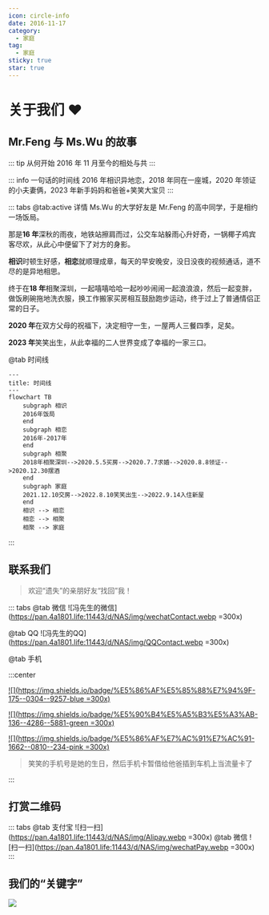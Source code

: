 ```yaml
---
icon: circle-info
date: 2016-11-17
category:
  - 家庭
tag:
  - 家庭
sticky: true
star: true
---
```


# 关于我们 ❤️

## Mr.Feng 与 Ms.Wu 的故事

::: tip 从何开始
2016 年 11 月至今的相处与共
:::

::: info 一句话的时间线
2016 年相识异地恋，2018 年同在一座城，2020 年领证的小夫妻俩，2023 年新手妈妈和爸爸+笑笑大宝贝
:::

::: tabs
@tab:active 详情
Ms.Wu 的大学好友是 Mr.Feng 的高中同学，于是相约一场饭局。

那是**16 年**深秋的雨夜，地铁站擦肩而过，公交车站躲雨心升好奇，一锅椰子鸡宾客尽欢，从此心中便留下了对方的身影。

**相识**时顿生好感，**相恋**就顺理成章，每天的早安晚安，没日没夜的视频通话，道不尽的是异地相思。

终于在**18 年**相聚深圳，一起嘻嘻哈哈一起吵吵闹闹一起浪浪浪，然后一起变胖，做饭刷碗拖地洗衣服，换工作搬家买房相互鼓励跑步运动，终于过上了普通情侣正常的日子。

**2020 年**在双方父母的祝福下，决定相守一生，一屋两人三餐四季，足矣。

**2023 年**笑笑出生，从此幸福的二人世界变成了幸福的一家三口。

@tab 时间线

```mermaid
---
title: 时间线
---
flowchart TB
    subgraph 相识
    2016年饭局
    end
    subgraph 相恋
    2016年-2017年
    end
    subgraph 相聚
    2018年相聚深圳-->2020.5.5买房-->2020.7.7求婚-->2020.8.8领证-->2020.12.30摆酒
    end
    subgraph 家庭
    2021.12.10交房-->2022.8.10笑笑出生-->2022.9.14入住新屋
    end
    相识 --> 相恋
    相恋 --> 相聚
    相聚 --> 家庭
```

:::

## 联系我们

> 欢迎“遗失”的亲朋好友“找回”我！

::: tabs
@tab 微信
![冯先生的微信](https://pan.4a1801.life:11443/d/NAS/img/wechatContact.webp =300x)

@tab QQ
![冯先生的QQ](https://pan.4a1801.life:11443/d/NAS/img/QQContact.webp =300x)

@tab 手机

:::center

[![](https://img.shields.io/badge/%E5%86%AF%E5%85%88%E7%94%9F-175--0304--9257-blue =300x)](TEL:17503049257)

[![](https://img.shields.io/badge/%E5%90%B4%E5%A5%B3%E5%A3%AB-136--4286--5881-green =300x)](TEL:13642865881)

[![](https://img.shields.io/badge/%E5%86%AF%E7%AC%91%E7%AC%91-1662--0810--234-pink =300x)](TEL:16620810234)

> 笑笑的手机号是她的生日，然后手机卡暂借给他爸插到车机上当流量卡了

:::

## 打赏二维码

::: tabs
@tab 支付宝
![扫一扫](https://pan.4a1801.life:11443/d/NAS/img/Alipay.webp =300x)
@tab 微信
![扫一扫](https://pan.4a1801.life:11443/d/NAS/img/wechatPay.webp =300x)
:::

## 我们的“关键字”

![](https://raw.gitmirror.com/arthurfsy2/arthurfsy2.github.io/main/src/.vuepress/public/assets/img/wordcloud.svg)
